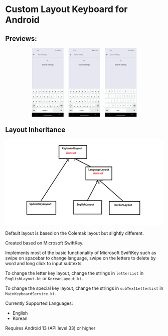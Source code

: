 # Custom Layout Keyboard for Android

## Previews:
<div style="display: flex; flex-direction: row; column-gap: 1rem; justify-content: center; width: 100%">
    <img src="./readme_resources/screenshot1.png" style="width: 20%"/>
    <img src="./readme_resources/screenshot2.png" style="width: 20%"/>
    <img src="./readme_resources/screenshot3.png" style="width: 20%"/>
</div>

## Layout Inheritance
<img src="readme_resources/layout_inheritance_diagram.png">

Default layout is based on the Colemak layout but slightly different.

Created based on Microsoft SwiftKey.

Implements most of the basic functionality of Microsoft SwiftKey such as swipe on spacebar to change language, swipe on the letters to delete by word and long click to input subtexts.

To change the letter key layout, change the strings in `letterList` in `EnglishLayout.kt` or `KoreanLayout.kt`.

To change the special key layout, change the strings in `subTextLetterList` in `MainKeyboardService.kt`.

Currently Supported Languages:
- English
- Korean

Requires Android 13 (API level 33) or higher
